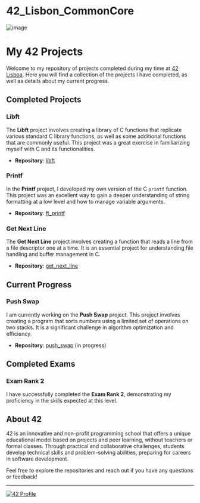 # 42_Lisbon_CommonCore

![image](https://github.com/Kevinwmiguel/42_Lisbon_CommonCore/assets/59360014/546d47c3-0f82-4340-b61c-efb3756594a4)

# My 42 Projects

Welcome to my repository of projects completed during my time at [42 Lisboa](https://www.42lisboa.com/). Here you will find a collection of the projects I have completed, as well as details about my current progress.

## Completed Projects

### Libft
The **Libft** project involves creating a library of C functions that replicate various standard C library functions, as well as some additional functions that are commonly useful. This project was a great exercise in familiarizing myself with C and its functionalities.

- **Repository**: [libft](https://github.com/your-username/libft)

### Printf
In the **Printf** project, I developed my own version of the C `printf` function. This project was an excellent way to gain a deeper understanding of string formatting at a low level and how to manage variable arguments.

- **Repository**: [ft_printf](https://github.com/your-username/ft_printf)

### Get Next Line
The **Get Next Line** project involves creating a function that reads a line from a file descriptor one at a time. It is an essential project for understanding file handling and buffer management in C.

- **Repository**: [get_next_line](https://github.com/your-username/get_next_line)

## Current Progress

### Push Swap
I am currently working on the **Push Swap** project. This project involves creating a program that sorts numbers using a limited set of operations on two stacks. It is a significant challenge in algorithm optimization and efficiency.

- **Repository**: [push_swap](https://github.com/your-username/push_swap) (in progress)

## Completed Exams

### Exam Rank 2
I have successfully completed the **Exam Rank 2**, demonstrating my proficiency in the skills expected at this level.

## About 42

42 is an innovative and non-profit programming school that offers a unique educational model based on projects and peer learning, without teachers or formal classes. Through practical and collaborative challenges, students develop technical skills and problem-solving abilities, preparing for careers in software development.

Feel free to explore the repositories and reach out if you have any questions or feedback!

---

[![42 Profile](https://badgen.net/badge/Born2Code/42%20Profile/blue)](https://profile.intra.42.fr/users/your-username)
